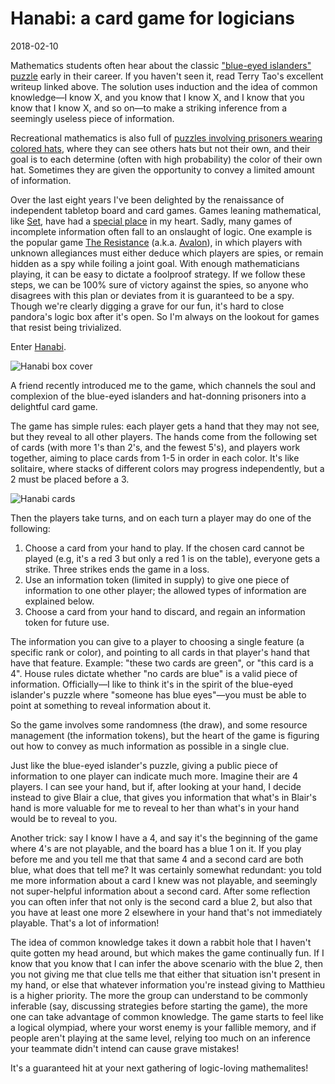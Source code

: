 # Hanabi: a card game for logicians

2018-02-10

Mathematics students often hear about the classic ["blue-eyed islanders"
puzzle][1] early in their career. If you haven't seen it, read Terry Tao's
excellent writeup linked above. The solution uses induction and the idea of
common knowledge—I know X, and you know that I know X, and I know that you know
that I know X, and so on—to make a striking inference from a seemingly useless
piece of information.

Recreational mathematics is also full of [puzzles involving prisoners wearing
colored hats][2], where they can see others hats but not their own, and their
goal is to each determine (often with high probability) the color of their own
hat. Sometimes they are given the opportunity to convey a limited amount of
information.

Over the last eight years I've been delighted by the renaissance of independent
tabletop board and card games. Games leaning mathematical, like [Set][3], have
had a [special place][4] in my heart.  Sadly, many games of incomplete
information often fall to an onslaught of logic. One example is the popular
game [The Resistance][5] (a.k.a.  [Avalon][6]), in which players with unknown
allegiances must either deduce which players are spies, or remain hidden as a
spy while foiling a joint goal. With enough mathematicians playing, it can be
easy to dictate a foolproof strategy. If we follow these steps, we can be 100%
sure of victory against the spies, so anyone who disagrees with this plan or
deviates from it is guaranteed to be a spy.  Though we're clearly digging a
grave for our fun, it's hard to close pandora's logic box after it's open. So
I'm always on the lookout for games that resist being trivialized.

Enter [Hanabi][7].

![Hanabi box cover](hanabi-cover.jpeg)

A friend recently introduced me to the game, which channels the soul and
complexion of the blue-eyed islanders and hat-donning prisoners into a
delightful card game.

The game has simple rules: each player gets a hand that they may not see, but
they reveal to all other players. The hands come from the following set of
cards (with more 1's than 2's, and the fewest 5's), and players work together,
aiming to place cards from 1-5 in order in each color. It's like solitaire,
where stacks of different colors may progress independently, but a 2 must be
placed before a 3.

![Hanabi cards](hanabi-cards.jpeg)

Then the players take turns, and on each turn a player may do one of the
following:

1. Choose a card from your hand to play. If the chosen card cannot be played
   (e.g, it's a red 3 but only a red 1 is on the table), everyone gets a
   strike. Three strikes ends the game in a loss.
2. Use an information token (limited in supply) to give one piece of
   information to one other player; the allowed types of information are
   explained below.
3. Choose a card from your hand to discard, and regain an information token for
   future use.

The information you can give to a player to choosing a single feature (a
specific rank or color), and pointing to all cards in that player's hand that
have that feature. Example: "these two cards are green", or "this card is a 4".
House rules dictate whether "no cards are blue" is a valid piece of
information. Officially—I like to think it's in the spirit of the blue-eyed
islander's puzzle where "someone has blue eyes"—you must be able to point at
something to reveal information about it.

So the game involves some randomness (the draw), and some resource management
(the information tokens), but the heart of the game is figuring out how to
convey as much information as possible in a single clue.

Just like the blue-eyed islander's puzzle, giving a public piece of information
to one player can indicate much more. Imagine their are 4 players. I can see
your hand, but if, after looking at your hand, I decide instead to give Blair a
clue, that gives you information that what's in Blair's hand is more valuable
for me to reveal to her than what's in your hand would be to reveal to you.

Another trick: say I know I have a 4, and say it's the beginning of the game
where 4's are not playable, and the board has a blue 1 on it. If you play
before me and you tell me that that same 4 and a second card are both blue,
what does that tell me? It was certainly somewhat redundant: you told me more
information about a card I knew was not playable, and seemingly not
super-helpful information about a second card. After some reflection you can
often infer that not only is the second card a blue 2, but also that you have
at least one more 2 elsewhere in your hand that's not immediately playable.
That's a lot of information!

The idea of common knowledge takes it down a rabbit hole that I haven't quite
gotten my head around, but which makes the game continually fun. If I know that
you know that I can infer the above scenario with the blue 2, then you not
giving me that clue tells me that either that situation isn't present in my
hand, or else that whatever information you're instead giving to Matthieu is a
higher priority. The more the group can understand to be commonly inferable
(say, discussing strategies before starting the game), the more one can take
advantage of common knowledge. The game starts to feel like a logical olympiad,
where your worst enemy is your fallible memory, and if people aren't playing at
the same level, relying too much on an inference your teammate didn't intend
can cause grave mistakes!

It's a guaranteed hit at your next gathering of logic-loving mathemalites!

[1]: https://terrytao.wordpress.com/2008/02/05/the-blue-eyed-islanders-puzzle/
[2]: https://en.wikipedia.org/wiki/Hat_puzzle
[3]: https://www.amazon.com/gp/product/B00000IV34/ref=as_li_tl?ie=UTF8&camp=1789&creative=9325&creativeASIN=B00000IV34&linkCode=as2&tag=mathinterpr00-20&linkId=e25940d1f371fb5ea6cf84f289a54245
[4]: https://jeremykun.com/2018/03/25/a-parlor-trick-for-set/
[5]: https://www.amazon.com/gp/product/B008A2BA8G/ref=as_li_tl?ie=UTF8&camp=1789&creative=9325&creativeASIN=B008A2BA8G&linkCode=as2&tag=mathinterpr00-20&linkId=b667fc121181bef38888bde750e5aec0
[6]: https://www.amazon.com/gp/product/B009SAAV0C/ref=as_li_tl?ie=UTF8&camp=1789&creative=9325&creativeASIN=B009SAAV0C&linkCode=as2&tag=mathinterpr00-20&linkId=a2442514f2804e31be7342c6654a39bc
[7]: https://www.amazon.com/gp/product/B00CYQ9Q76/ref=as_li_tl?ie=UTF8&camp=1789&creative=9325&creativeASIN=B00CYQ9Q76&linkCode=as2&tag=mathinterpr00-20&linkId=67c549fc57ab067be212d4f8ffc92e35
